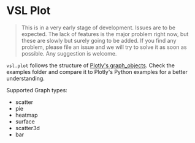 # VSL Plot

> This is in a very early stage of development. Issues are to be expected.
The lack of features is the major problem right now, but these are slowly but
surely going to be added. If you find any problem, please file an issue and
we will try to solve it as soon as possible. Any suggestion is welcome.

`vsl.plot` follows the structure of
[Plotly's graph_objects](https://plotly.com/python/graph-objects/). Check the examples folder
and compare it to Plotly's Python examples for a better understanding.

Supported Graph types:

- scatter
- pie
- heatmap
- surface
- scatter3d
- bar

